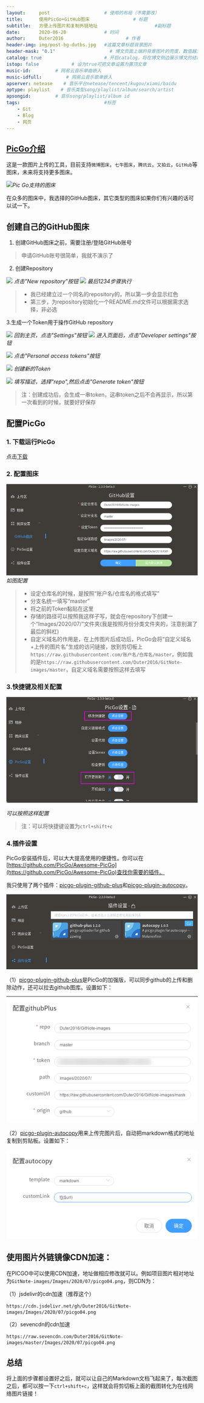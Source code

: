 ```yaml
---
layout:     post   				    # 使用的布局（不需要改）
title:      使用PicGo+GitHub图床 				# 标题 
subtitle:   方便上传图片和复制外链地址                     #副标题
date:       2020-06-20 				# 时间
author:     Duter2016 						# 作者
header-img: img/post-bg-dutbs.jpg 	#这篇文章标题背景图片
header-mask: "0.1"                    # 博文页面上端的背景图片的亮度，数值越大越黑暗
catalog: true 						# 开启catalog，将在博文侧边展示博文的结构
istop: false            # 设为true可把文章设置为置顶文章
music-id:         # 网易云音乐单曲嵌入
music-idfull:         # 网易云音乐歌单嵌入
apserver: netease    # 音乐平台netease/tencent/kugou/xiami/baidu
aptype: playlist    # 音乐类型song/playlist/album/search/artist
apsongid:         # 音乐song/playlist/album id
tags:								#标签
    - Git
    - Blog
    - 网页
---
```





## [PicGo介绍](https://github.com/Molunerfinn/PicGo)


这是一款图片上传的工具，目前支持`微博图床`，`七牛图床`，`腾讯云`，`又拍云`，`GitHub`等图床，未来将支持更多图床。

![](https://user-gold-cdn.xitu.io/2019/1/28/16893b43911d7b83?imageView2/0/w/1280/h/960/format/webp/ignore-error/1)_Pic Go支持的图床_

在众多的图床中，我选择的GitHub图床，其它类型的图床如果你们有兴趣的话可以试一下。

## 创建自己的GitHub图床


1. 创建GitHub图床之前，需要注册/登陆GitHub账号

> 申请GitHub账号很简单，我就不演示了

2. 创建Repository

![](https://user-gold-cdn.xitu.io/2019/1/28/16893b439125b024?imageView2/0/w/1280/h/960/format/webp/ignore-error/1) _点击"New repository"按钮_ ![](https://user-gold-cdn.xitu.io/2019/1/28/16893b43d211747d?imageView2/0/w/1280/h/960/format/webp/ignore-error/1) _最后1234步骤执行_

> *   我已经建立过一个同名的repository的，所以第一步会显示红色
> *   第三步，为repository初始化一个README.md文件可以根据需求选择，非必选

3.生成一个Token用于操作GitHub repository

![](https://user-gold-cdn.xitu.io/2019/1/28/16893b43f3c6ccb3?imageView2/0/w/1280/h/960/format/webp/ignore-error/1) _回到主页，点击"Settings"按钮_ ![](https://user-gold-cdn.xitu.io/2019/1/28/16893b43f97bc563?imageView2/0/w/1280/h/960/format/webp/ignore-error/1) 
_进入页面后，点击"Developer settings"按钮_ 

![](https://user-gold-cdn.xitu.io/2019/1/28/16893b43faa50788?imageView2/0/w/1280/h/960/format/webp/ignore-error/1) _点击"Personal access tokens"按钮_

 ![](https://user-gold-cdn.xitu.io/2019/1/28/16893b4403817332?imageView2/0/w/1280/h/960/format/webp/ignore-error/1) _创建新的Token_ 

![](https://user-gold-cdn.xitu.io/2019/1/28/16893b44115f2ee3?imageView2/0/w/1280/h/960/format/webp/ignore-error/1) _填写描述，选择"repo",然后点击"Generate token"按钮_

> 注：创建成功后，会生成一串token，这串token之后不会再显示，所以第一次看到的时候，就要好好保存

## 配置PicGo

### 1. 下载运行PicGo

点击[下载](https://github.com/Molunerfinn/PicGo)

### 2. 配置图床

![](https://raw.githubusercontent.com/Duter2016/GitNote-images/master/Images/2020/07/picgo01.png)
_如图配置_

> *   设定仓库名的时候，是按照“账户名/仓库名的格式填写”
> *   分支名统一填写“master”
> *   将之前的Token黏贴在这里
> *   存储的路径可以按照我这样子写，就会在repository下创建一个“Images/2020/07/”文件夹(我是按照月份分类文件夹的，注意别漏了最后的斜杠)
> *   自定义域名的作用是，在上传图片后成功后，PicGo会将“自定义域名+上传的图片名”生成的访问链接，放到剪切板上`https://raw.githubusercontent.com/账户名/仓库名/master`，例如我的是`https://raw.githubusercontent.com/Duter2016/GitNote-images/master`，自定义域名需要按照这样去填写

### 3.快捷键及相关配置

![](https://raw.githubusercontent.com/Duter2016/GitNote-images/master/Images/2020/07/picgo02.png)

_可以按照这样配置_

> 注：可以将快捷键设置为`ctrl+shift+c`

### 4.插件设置

PicGo安装插件后，可以大大提高使用的便捷性。你可以在[https://github.com/PicGo/Awesome-PicGo](https://github.com/PicGo/Awesome-PicGo)查找你需要的插件。

我只使用了两个插件：[picgo-plugin-github-plus](https://github.com/zWingz/picgo-plugin-github-plus)和[picgo-plugin-autocopy](https://github.com/PicGo/picgo-plugin-autocopy)。

![](https://raw.githubusercontent.com/Duter2016/GitNote-images/master/Images/2020/07/picgo03.png)

（1）[picgo-plugin-github-plus](https://github.com/zWingz/picgo-plugin-github-plus)是PicGo的加强版，可以同步github的上传和删除动作，还可以拉去github图库。设置如下：

![](https://raw.githubusercontent.com/Duter2016/GitNote-images/master/Images/2020/07/picgo04.png)

（2）[picgo-plugin-autocopy](https://github.com/PicGo/picgo-plugin-autocopy)用来上传完图片后，自动把markdown格式的地址复制到剪贴板。设置如下：

![](https://raw.githubusercontent.com/Duter2016/GitNote-images/master/Images/2020/07/picgo05.png)

## 使用图片外链镜像CDN加速：

在PICGO中可以使用CDN加速，地址做相应修改就可以。例如项目图片相对地址为`GitNote-images/Images/2020/07/picgo04.png`，则CDN为：

（1）jsdelivr的cdn加速（推荐这个）

```
https://cdn.jsdelivr.net/gh/Duter2016/GitNote-images/Images/2020/07/picgo04.png
```
（2）sevencdn的cdn加速

```
https://raw.sevencdn.com/Duter2016/GitNote-images/master/Images/2020/07/picgo04.png
```

## 总结

将上面的步骤都设置好之后，就可以让自己的Markdown文档飞起来了，每次截图之后，都可以按一下`ctrl+shift+c`，这样就会将剪切板上面的截图转化为在线网络图片链接！
